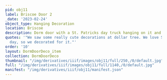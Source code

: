 ```yaml
---
pid: obj11
label: Briscoe Door 2
_date: '2023-02-24'
object_type: Hanging Decoration
location: Briscoe
description: Dorm door with a St. Patricks day truck hanging on it and 4 leaf clover
quotes: '"We saw some really cute decorations at dollar tree. We love St. Patrick''s
  day, so we decorated for it."'
order: '10'
layout: DormDoorDeco_item
collection: DormDoorDeco
thumbnail: "/img/derivatives/iiif/images/obj11/full/250,/0/default.jpg"
full: "/img/derivatives/iiif/images/obj11/full/1140,/0/default.jpg"
manifest: "/img/derivatives/iiif/obj11/manifest.json"
---
```

